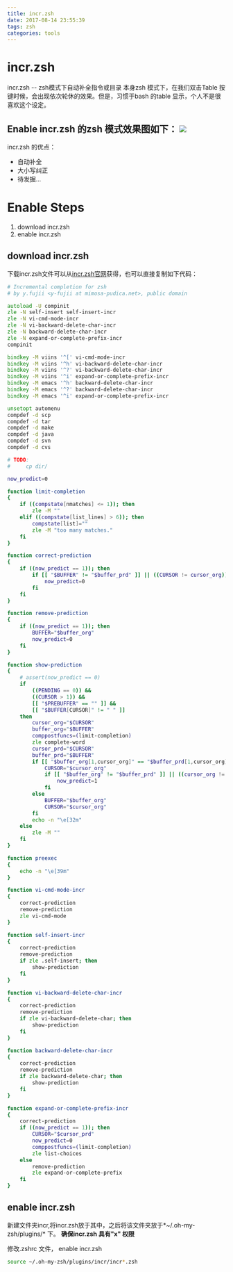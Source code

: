 ```yaml
---
title: incr.zsh
date: 2017-08-14 23:55:39
tags: zsh
categories: tools
---
```


# incr.zsh
incr.zsh -- zsh模式下自动补全指令或目录
本身zsh 模式下，在我们双击Table 按键时候，会出现依次轮休的效果。但是，习惯于bash 的table 显示，个人不是很喜欢这个设定。

Enable incr.zsh 的zsh 模式效果图如下：
![](http://mimosa-pudica.net/img/zsh.gif)
---

incr.zsh 的优点：
- 自动补全
- 大小写纠正
- 待发掘...

# Enable Steps
1. download incr.zsh
4. enable incr.zsh

## download incr.zsh
下载incr.zsh文件可以从[incr.zsh官网](http://mimosa-pudica.net/zsh-incremental.html)获得，也可以直接复制如下代码：

``` zsh
# Incremental completion for zsh
# by y.fujii <y-fujii at mimosa-pudica.net>, public domain

autoload -U compinit
zle -N self-insert self-insert-incr
zle -N vi-cmd-mode-incr
zle -N vi-backward-delete-char-incr
zle -N backward-delete-char-incr
zle -N expand-or-complete-prefix-incr
compinit

bindkey -M viins '^[' vi-cmd-mode-incr
bindkey -M viins '^h' vi-backward-delete-char-incr
bindkey -M viins '^?' vi-backward-delete-char-incr
bindkey -M viins '^i' expand-or-complete-prefix-incr
bindkey -M emacs '^h' backward-delete-char-incr
bindkey -M emacs '^?' backward-delete-char-incr
bindkey -M emacs '^i' expand-or-complete-prefix-incr

unsetopt automenu
compdef -d scp
compdef -d tar
compdef -d make
compdef -d java
compdef -d svn
compdef -d cvs

# TODO:
#     cp dir/

now_predict=0

function limit-completion
{
	if ((compstate[nmatches] <= 1)); then
		zle -M ""
	elif ((compstate[list_lines] > 6)); then
		compstate[list]=""
		zle -M "too many matches."
	fi
}

function correct-prediction
{
	if ((now_predict == 1)); then
		if [[ "$BUFFER" != "$buffer_prd" ]] || ((CURSOR != cursor_org)); then
			now_predict=0
		fi
	fi
}

function remove-prediction
{
	if ((now_predict == 1)); then
		BUFFER="$buffer_org"
		now_predict=0
	fi
}

function show-prediction
{
	# assert(now_predict == 0)
	if
		((PENDING == 0)) &&
		((CURSOR > 1)) &&
		[[ "$PREBUFFER" == "" ]] &&
		[[ "$BUFFER[CURSOR]" != " " ]]
	then
		cursor_org="$CURSOR"
		buffer_org="$BUFFER"
		comppostfuncs=(limit-completion)
		zle complete-word
		cursor_prd="$CURSOR"
		buffer_prd="$BUFFER"
		if [[ "$buffer_org[1,cursor_org]" == "$buffer_prd[1,cursor_org]" ]]; then
			CURSOR="$cursor_org"
			if [[ "$buffer_org" != "$buffer_prd" ]] || ((cursor_org != cursor_prd)); then
				now_predict=1
			fi
		else
			BUFFER="$buffer_org"
			CURSOR="$cursor_org"
		fi
		echo -n "\e[32m"
	else
		zle -M ""
	fi
}

function preexec
{
	echo -n "\e[39m"
}

function vi-cmd-mode-incr
{
	correct-prediction
	remove-prediction
	zle vi-cmd-mode
}

function self-insert-incr
{
	correct-prediction
	remove-prediction
	if zle .self-insert; then
		show-prediction
	fi
}

function vi-backward-delete-char-incr
{
	correct-prediction
	remove-prediction
	if zle vi-backward-delete-char; then
		show-prediction
	fi
}

function backward-delete-char-incr
{
	correct-prediction
	remove-prediction
	if zle backward-delete-char; then
		show-prediction
	fi
}

function expand-or-complete-prefix-incr
{
	correct-prediction
	if ((now_predict == 1)); then
		CURSOR="$cursor_prd"
		now_predict=0
		comppostfuncs=(limit-completion)
		zle list-choices
	else
		remove-prediction
		zle expand-or-complete-prefix
	fi
}
```

## enable incr.zsh
新建文件夹incr,将incr.zsh放于其中，之后将该文件夹放于*~/.oh-my-zsh/plugins/* 下。
**确保incr.zsh  具有"x" 权限**

修改.zshrc 文件， enable incr.zsh
``` bash
source ~/.oh-my-zsh/plugins/incr/incr*.zsh
```
